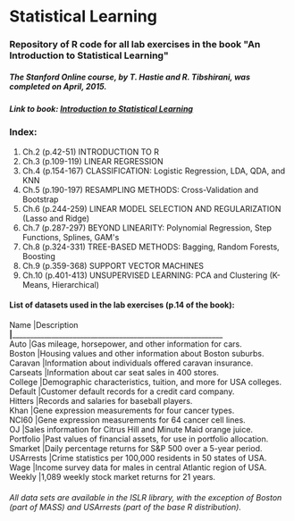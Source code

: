 # Statistical Learning
### Repository of R code for all lab exercises in the book "An Introduction to Statistical Learning"  


##### The Stanford Online course, by T. Hastie and R. Tibshirani, was completed on April, 2015.

##### Link to book: [Introduction to Statistical Learning](http://www-bcf.usc.edu/~gareth/ISL/ISLR%20First%20Printing.pdf)

### Index:

1. Ch.2 (p.42-51) INTRODUCTION TO R
2. Ch.3 (p.109-119) LINEAR REGRESSION
3. Ch.4 (p.154-167) CLASSIFICATION: Logistic Regression, LDA, QDA, and KNN
4. Ch.5 (p.190-197) RESAMPLING METHODS: Cross-Validation and Bootstrap
5. Ch.6 (p.244-259) LINEAR MODEL SELECTION AND REGULARIZATION (Lasso and Ridge)
6. Ch.7 (p.287-297) BEYOND LINEARITY: Polynomial Regression, Step Functions, Splines, GAM's
7. Ch.8 (p.324-331) TREE-BASED METHODS: Bagging, Random Forests, Boosting
8. Ch.9 (p.359-368) SUPPORT VECTOR MACHINES
9. Ch.10 (p.401-413) UNSUPERVISED LEARNING: PCA and Clustering (K-Means, Hierarchical)


#### List of datasets used in the lab exercises (p.14 of the book):

Name      |Description
__________|_____________________________________________________________________  
Auto      |Gas mileage, horsepower, and other information for cars.  
Boston    |Housing values and other information about Boston suburbs.  
Caravan   |Information about individuals offered caravan insurance.  
Carseats  |Information about car seat sales in 400 stores.  
College   |Demographic characteristics, tuition, and more for USA colleges.  
Default   |Customer default records for a credit card company.  
Hitters   |Records and salaries for baseball players.  
Khan      |Gene expression measurements for four cancer types.  
NCI60     |Gene expression measurements for 64 cancer cell lines.  
OJ        |Sales information for Citrus Hill and Minute Maid orange juice.  
Portfolio |Past values of financial assets, for use in portfolio allocation.  
Smarket   |Daily percentage returns for S&P 500 over a 5-year period.  
USArrests |Crime statistics per 100,000 residents in 50 states of USA.  
Wage      |Income survey data for males in central Atlantic region of USA.  
Weekly    |1,089 weekly stock market returns for 21 years.  

###### *All data sets are available in the ISLR library, with the exception of Boston (part of MASS) and USArrests (part of the base R distribution).*
